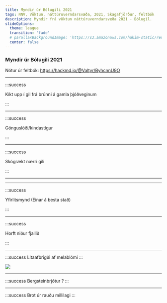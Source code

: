 ```yaml
---
title: Myndir úr Bólugili 2021
tags: NNV, Vöktun, náttúruverndarsvæða, 2021, Skagafjörður, feltbók
description: Myndir frá vöktun náttúruverndarsvæða 2021 - Bólugil.
slideOptions:
  theme: league
  transition: 'fade'
  # parallaxBackgroundImage: 'https://s3.amazonaws.com/hakim-static/reveal-js/reveal-parallax-1.jpg'
  center: false
---
```


### Myndir úr Bólugili 2021

<!-- Put the link to this slide here so people can follow -->
Nótur úr feltbók: https://hackmd.io/@Valtyr/ByhcnnU9O

---

<!-- .slide: data-background="https://i.imgur.com/6OsZvwm.jpg" data-background-size="contain" -->

<span>

:::success

Kíkt upp í gil frá brúnni á gamla þjóðveginum

:::

<!-- .element: class="fragment" data-fragment-index="1" --></span>

---

<!-- .slide: data-background="https://i.imgur.com/UMmm7KN.jpg" data-background-size="contain" -->

<span>

:::success

Gönguslóði/kindastígur

:::

<!-- .element: class="fragment" data-fragment-index="1" --></span>

---

<!-- .slide: data-background="https://i.imgur.com/nibvBw4.jpg" data-background-size="contain" -->

<span>

:::success

Skógrækt nærri gili

:::

<!-- .element: class="fragment" data-fragment-index="1" --></span>

---

<!-- .slide: data-background="https://i.imgur.com/OY3PNBp.jpg" data-background-size="contain" -->


---

<!-- .slide: data-background="https://i.imgur.com/Y1J2DAM.jpg" data-background-size="contain" -->

<span>

:::success

Yfirlitsmynd (Einar á besta stað)

:::

<!-- .element: class="fragment" data-fragment-index="1" --></span>

---

<!-- .slide: data-background="https://i.imgur.com/62VKL2r.jpg" data-background-size="contain" -->

<span>

:::success

Horft niður fjallið

:::

<!-- .element: class="fragment" data-fragment-index="1" --></span>

---

<!-- .slide: data-background="https://i.imgur.com/pfSEsCX.jpg" data-background-size="contain" -->

<span>

:::success
Litaafbrigði af melablómi
:::

![](https://i.imgur.com/Rb2yWCx.jpg)
<!-- .element: class="fragment" data-fragment-index="1" --></span>

---

<!-- .slide: data-background="https://i.imgur.com/Rxn4HQs.jpg" data-background-size="contain" -->

<span>

:::success
Bergsteinbrjótur ?
:::

<!-- .element: class="fragment" data-fragment-index="1" --></span>

---

<!-- .slide: data-background="https://i.imgur.com/0vthAuo.jpg" data-background-size="contain" -->

<span>

:::success
Brot úr rauðu millilagi 
:::

<!-- .element: class="fragment" data-fragment-index="1" --></span>

